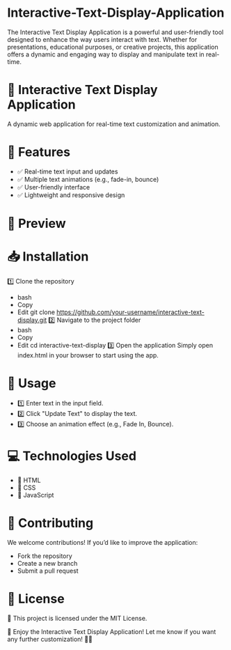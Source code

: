 # Interactive-Text-Display-Application
The Interactive Text Display Application is a powerful and user-friendly tool designed to enhance the way users interact with text. Whether for presentations, educational purposes, or creative projects, this application offers a dynamic and engaging way to display and manipulate text in real-time.

# 🌟 Interactive Text Display Application

A dynamic web application for real-time text customization and animation.
# 🚀 Features
* ✅ Real-time text input and updates
* ✅ Multiple text animations (e.g., fade-in, bounce)
* ✅ User-friendly interface
* ✅ Lightweight and responsive design

# 📌 Preview

# 📥 Installation
1️⃣ Clone the repository
* bash
* Copy
* Edit
git clone https://github.com/your-username/interactive-text-display.git
2️⃣ Navigate to the project folder
* bash
* Copy
* Edit
cd interactive-text-display
3️⃣ Open the application
Simply open index.html in your browser to start using the app.

# 🎯 Usage
* 1️⃣ Enter text in the input field.
* 2️⃣ Click "Update Text" to display the text.
* 3️⃣ Choose an animation effect (e.g., Fade In, Bounce).

# 💻 Technologies Used
* 🔹 HTML
* 🔹 CSS
* 🔹 JavaScript

# 🤝 Contributing
We welcome contributions! If you’d like to improve the application:

* Fork the repository
* Create a new branch
* Submit a pull request
# 📜 License
📌 This project is licensed under the MIT License.

🎉 Enjoy the Interactive Text Display Application!
Let me know if you want any further customization! 🚀🔥
